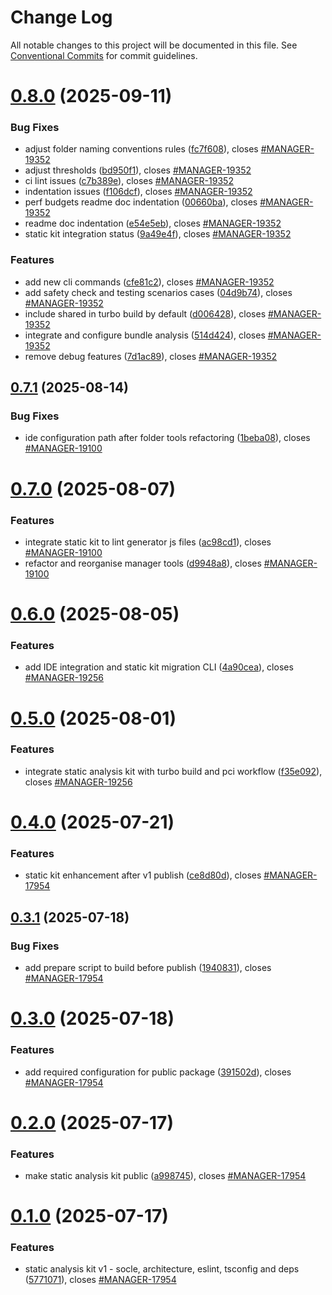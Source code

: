 # Change Log

All notable changes to this project will be documented in this file.
See [Conventional Commits](https://conventionalcommits.org) for commit guidelines.

# [0.8.0](https://github.com/ovh/manager/compare/@ovh-ux/manager-static-analysis-kit@0.7.1...@ovh-ux/manager-static-analysis-kit@0.8.0) (2025-09-11)


### Bug Fixes

* adjust folder naming conventions rules ([fc7f608](https://github.com/ovh/manager/commit/fc7f6083038831902657e58f24792c7847f42d9c)), closes [#MANAGER-19352](https://github.com/ovh/manager/issues/MANAGER-19352)
* adjust thresholds ([bd950f1](https://github.com/ovh/manager/commit/bd950f1fb8e972475e9c0a26915470f4f2e29fd4)), closes [#MANAGER-19352](https://github.com/ovh/manager/issues/MANAGER-19352)
* ci lint issues ([c7b389e](https://github.com/ovh/manager/commit/c7b389e552cc1478998ad6dd24eb5c59328751da)), closes [#MANAGER-19352](https://github.com/ovh/manager/issues/MANAGER-19352)
* indentation issues ([f106dcf](https://github.com/ovh/manager/commit/f106dcf283eb453d97a5f575327f4bd7e8eb9ccb)), closes [#MANAGER-19352](https://github.com/ovh/manager/issues/MANAGER-19352)
* perf budgets readme doc indentation ([00660ba](https://github.com/ovh/manager/commit/00660ba9c418757dfc25dbb92be2af0a6e3dfea6)), closes [#MANAGER-19352](https://github.com/ovh/manager/issues/MANAGER-19352)
* readme doc indentation ([e54e5eb](https://github.com/ovh/manager/commit/e54e5eb4c0bda11f7dc1c9e41bde804664420939)), closes [#MANAGER-19352](https://github.com/ovh/manager/issues/MANAGER-19352)
* static kit integration status ([9a49e4f](https://github.com/ovh/manager/commit/9a49e4f992311de0ec2ac2876720dc46202ed118)), closes [#MANAGER-19352](https://github.com/ovh/manager/issues/MANAGER-19352)


### Features

* add new cli commands ([cfe81c2](https://github.com/ovh/manager/commit/cfe81c255885165fdfd12bb9ba6e0a81fc8f4d18)), closes [#MANAGER-19352](https://github.com/ovh/manager/issues/MANAGER-19352)
* add safety check and testing scenarios cases ([04d9b74](https://github.com/ovh/manager/commit/04d9b747f84e7475eee267f5311bebcdb1a6749a)), closes [#MANAGER-19352](https://github.com/ovh/manager/issues/MANAGER-19352)
* include shared in turbo build by default ([d006428](https://github.com/ovh/manager/commit/d0064281ef1a4c844fa574169fac17d2301e976b)), closes [#MANAGER-19352](https://github.com/ovh/manager/issues/MANAGER-19352)
* integrate and configure bundle analysis ([514d424](https://github.com/ovh/manager/commit/514d4247b6b6e4b37379e64e5260636b5d1c7c4d)), closes [#MANAGER-19352](https://github.com/ovh/manager/issues/MANAGER-19352)
* remove debug features ([7d1ac89](https://github.com/ovh/manager/commit/7d1ac892639831ace9a539d156775dbeeae19579)), closes [#MANAGER-19352](https://github.com/ovh/manager/issues/MANAGER-19352)





## [0.7.1](https://github.com/ovh/manager/compare/@ovh-ux/manager-static-analysis-kit@0.7.0...@ovh-ux/manager-static-analysis-kit@0.7.1) (2025-08-14)


### Bug Fixes

* ide configuration path after folder tools refactoring ([1beba08](https://github.com/ovh/manager/commit/1beba08982f99208219c1496f71c147a0cabae9b)), closes [#MANAGER-19100](https://github.com/ovh/manager/issues/MANAGER-19100)





# [0.7.0](https://github.com/ovh/manager/compare/@ovh-ux/manager-static-analysis-kit@0.6.0...@ovh-ux/manager-static-analysis-kit@0.7.0) (2025-08-07)


### Features

* integrate static kit to lint generator js files ([ac98cd1](https://github.com/ovh/manager/commit/ac98cd1667b08c727b9e7fcb1c175cf4fc7c6c39)), closes [#MANAGER-19100](https://github.com/ovh/manager/issues/MANAGER-19100)
* refactor and reorganise manager tools ([d9948a8](https://github.com/ovh/manager/commit/d9948a8340a727bf77d8e5156647d6de47b4e227)), closes [#MANAGER-19100](https://github.com/ovh/manager/issues/MANAGER-19100)





# [0.6.0](https://github.com/ovh/manager/compare/@ovh-ux/manager-static-analysis-kit@0.5.0...@ovh-ux/manager-static-analysis-kit@0.6.0) (2025-08-05)


### Features

* add IDE integration and static kit migration CLI ([4a90cea](https://github.com/ovh/manager/commit/4a90cead62dcf90287ef45b35d389fed74cea14f)), closes [#MANAGER-19256](https://github.com/ovh/manager/issues/MANAGER-19256)





# [0.5.0](https://github.com/ovh/manager/compare/@ovh-ux/manager-static-analysis-kit@0.4.0...@ovh-ux/manager-static-analysis-kit@0.5.0) (2025-08-01)


### Features

* integrate static analysis kit with turbo build and pci workflow ([f35e092](https://github.com/ovh/manager/commit/f35e09204e0ecdeeb57acfe0e587cda6a7bdba01)), closes [#MANAGER-19256](https://github.com/ovh/manager/issues/MANAGER-19256)





# [0.4.0](https://github.com/ovh/manager/compare/@ovh-ux/manager-static-analysis-kit@0.3.1...@ovh-ux/manager-static-analysis-kit@0.4.0) (2025-07-21)


### Features

* static kit enhancement after v1 publish ([ce8d80d](https://github.com/ovh/manager/commit/ce8d80d6747771d7cad0b7470e64a52d5262f782)), closes [#MANAGER-17954](https://github.com/ovh/manager/issues/MANAGER-17954)





## [0.3.1](https://github.com/ovh/manager/compare/@ovh-ux/manager-static-analysis-kit@0.3.0...@ovh-ux/manager-static-analysis-kit@0.3.1) (2025-07-18)


### Bug Fixes

* add prepare script to build before publish ([1940831](https://github.com/ovh/manager/commit/1940831f9d1c2b209ea597f3672ec9d7c00a82bb)), closes [#MANAGER-17954](https://github.com/ovh/manager/issues/MANAGER-17954)





# [0.3.0](https://github.com/ovh/manager/compare/@ovh-ux/manager-static-analysis-kit@0.2.0...@ovh-ux/manager-static-analysis-kit@0.3.0) (2025-07-18)


### Features

* add required configuration for public package ([391502d](https://github.com/ovh/manager/commit/391502dd08a9a4b198ec13bac74150ed01836038)), closes [#MANAGER-17954](https://github.com/ovh/manager/issues/MANAGER-17954)





# [0.2.0](https://github.com/ovh/manager/compare/@ovh-ux/manager-static-analysis-kit@0.1.0...@ovh-ux/manager-static-analysis-kit@0.2.0) (2025-07-17)


### Features

* make static analysis kit public ([a998745](https://github.com/ovh/manager/commit/a998745cfb3101df0cab7a4530bca7cd87fc7025)), closes [#MANAGER-17954](https://github.com/ovh/manager/issues/MANAGER-17954)





# [0.1.0](https://github.com/ovh/manager/compare/@ovh-ux/manager-static-analysis-kit@0.0.1...@ovh-ux/manager-static-analysis-kit@0.1.0) (2025-07-17)


### Features

* static analysis kit v1 - socle, architecture, eslint, tsconfig and deps ([5771071](https://github.com/ovh/manager/commit/577107168272904bf8a7a53a14a40b9ae52916ab)), closes [#MANAGER-17954](https://github.com/ovh/manager/issues/MANAGER-17954)
